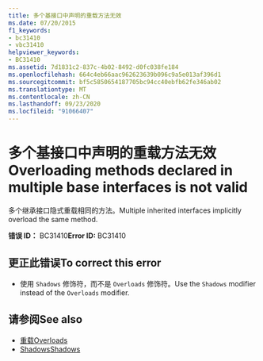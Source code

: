 ```yaml
---
title: 多个基接口中声明的重载方法无效
ms.date: 07/20/2015
f1_keywords:
- bc31410
- vbc31410
helpviewer_keywords:
- BC31410
ms.assetid: 7d1831c2-837c-4b02-8492-d0fc038fe184
ms.openlocfilehash: 664c4eb66aac962623639b096c9a5e013af396d1
ms.sourcegitcommit: bf5c5850654187705bc94cc40ebfb62fe346ab02
ms.translationtype: MT
ms.contentlocale: zh-CN
ms.lasthandoff: 09/23/2020
ms.locfileid: "91066407"
---
```

# <a name="overloading-methods-declared-in-multiple-base-interfaces-is-not-valid"></a><span data-ttu-id="7ea53-102">多个基接口中声明的重载方法无效</span><span class="sxs-lookup"><span data-stu-id="7ea53-102">Overloading methods declared in multiple base interfaces is not valid</span></span>

<span data-ttu-id="7ea53-103">多个继承接口隐式重载相同的方法。</span><span class="sxs-lookup"><span data-stu-id="7ea53-103">Multiple inherited interfaces implicitly overload the same method.</span></span>  
  
 <span data-ttu-id="7ea53-104">**错误 ID：** BC31410</span><span class="sxs-lookup"><span data-stu-id="7ea53-104">**Error ID:** BC31410</span></span>  
  
## <a name="to-correct-this-error"></a><span data-ttu-id="7ea53-105">更正此错误</span><span class="sxs-lookup"><span data-stu-id="7ea53-105">To correct this error</span></span>  
  
- <span data-ttu-id="7ea53-106">使用 `Shadows` 修饰符，而不是 `Overloads` 修饰符。</span><span class="sxs-lookup"><span data-stu-id="7ea53-106">Use the `Shadows` modifier instead of the `Overloads` modifier.</span></span>  
  
## <a name="see-also"></a><span data-ttu-id="7ea53-107">请参阅</span><span class="sxs-lookup"><span data-stu-id="7ea53-107">See also</span></span>

- [<span data-ttu-id="7ea53-108">重载</span><span class="sxs-lookup"><span data-stu-id="7ea53-108">Overloads</span></span>](../language-reference/modifiers/overloads.md)
- [<span data-ttu-id="7ea53-109">Shadows</span><span class="sxs-lookup"><span data-stu-id="7ea53-109">Shadows</span></span>](../language-reference/modifiers/shadows.md)
